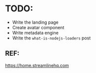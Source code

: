 # TODO:

- Write the landing page
- Create avatar component
- Write metadata engine
- Write the `what-is-nodejs-loaders` post

## REF:

https://home.streamlinehq.com
